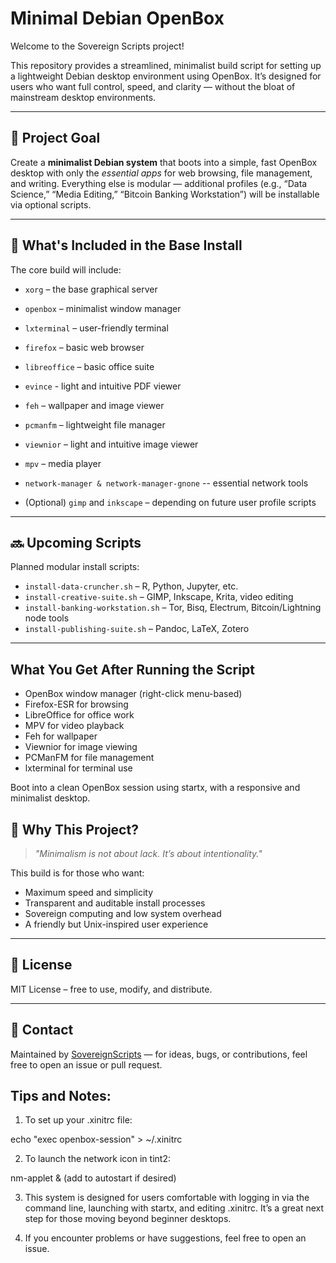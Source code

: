 # Minimal Debian OpenBox

Welcome to the Sovereign Scripts project!

This repository provides a streamlined, minimalist build script for setting up a lightweight Debian desktop environment using OpenBox. It’s designed for users who want full control, speed, and clarity — without the bloat of mainstream desktop environments.

---

## 🎯 Project Goal

Create a **minimalist Debian system** that boots into a simple, fast OpenBox desktop with only the *essential apps* for web browsing, file management, and writing. Everything else is modular — additional profiles (e.g., “Data Science,” “Media Editing,” “Bitcoin Banking Workstation”) will be installable via optional scripts.

---

## 🔧 What's Included in the Base Install

The core build will include:

- `xorg` – the base graphical server
- `openbox` – minimalist window manager
- `lxterminal` – user-friendly terminal
- `firefox` – basic web browser 
- `libreoffice` – basic office suite
- `evince` - light and intuitive PDF viewer
- `feh` – wallpaper and image viewer
- `pcmanfm` – lightweight file manager
- `viewnior` – light and intuitive image viewer
- `mpv` – media player
- `network-manager & network-manager-gnone` -- essential network tools

- (Optional) `gimp` and `inkscape` – depending on future user profile scripts

---

## 🔜 Upcoming Scripts

Planned modular install scripts:

- `install-data-cruncher.sh` – R, Python, Jupyter, etc.
- `install-creative-suite.sh` – GIMP, Inkscape, Krita, video editing
- `install-banking-workstation.sh` – Tor, Bisq, Electrum, Bitcoin/Lightning node tools
- `install-publishing-suite.sh` – Pandoc, LaTeX, Zotero

---

##  What You Get After Running the Script

- OpenBox window manager (right-click menu-based)
- Firefox-ESR for browsing
- LibreOffice for office work
- MPV for video playback
- Feh for wallpaper
- Viewnior for image viewing
- PCManFM for file management
- lxterminal for terminal use

Boot into a clean OpenBox session using startx, with a responsive and minimalist desktop.


## 🚀 Why This Project?

> *"Minimalism is not about lack. It’s about intentionality."*

This build is for those who want:
- Maximum speed and simplicity
- Transparent and auditable install processes
- Sovereign computing and low system overhead
- A friendly but Unix-inspired user experience

---

## 📜 License

MIT License – free to use, modify, and distribute.

---

## 💬 Contact

Maintained by [SovereignScripts](https://github.com/SovereignScripts) — for ideas, bugs, or contributions, feel free to open an issue or pull request.


## Tips and Notes: 

1.  To set up your .xinitrc file: 

echo "exec openbox-session" > ~/.xinitrc

2.  To launch the network icon in tint2:

nm-applet & (add to autostart if desired)

3.  This system is designed for users comfortable with logging in via the
command line, launching with startx, and editing .xinitrc. It’s a great next
step for those moving beyond beginner desktops.

4. If you encounter problems or have suggestions, feel free to open an issue.


